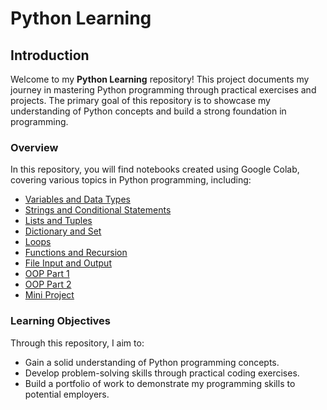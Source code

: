# Python Learning

## Introduction

Welcome to my **Python Learning** repository! This project documents my journey in mastering Python programming through practical exercises and projects. The primary goal of this repository is to showcase my understanding of Python concepts and build a strong foundation in programming.

### Overview

In this repository, you will find notebooks created using Google Colab, covering various topics in Python programming, including:

- [Variables and Data Types]()
- [Strings and Conditional Statements]()
- [Lists and Tuples]()
- [Dictionary and Set]()
- [Loops]()
- [Functions and Recursion]()
- [File Input and Output]()
- [OOP Part 1]()
- [OOP Part 2]()
- [Mini Project]()


### Learning Objectives

Through this repository, I aim to:
- Gain a solid understanding of Python programming concepts.
- Develop problem-solving skills through practical coding exercises.
- Build a portfolio of work to demonstrate my programming skills to potential employers.



